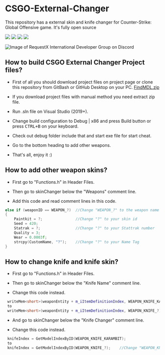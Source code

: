 # CSGO-External-Changer
This repository has a external skin and knife changer for Counter-Strike: Global Offensive game. It's fully open source

![](https://img.shields.io/badge/language-c++-e76089?style=plastic) ![](https://img.shields.io/badge/game-csgo-yellow?style=plastic) ![](https://img.shields.io/badge/license-GNU-green?style=plastic) ![](https://img.shields.io/badge/arch-x86-d9654f?style=plastic)

![Image of RequestX International Developer Group on Discord](https://github.com/Kruziikrel1/CSGO-External-Changer/blob/main/thumbnail.png)

## How to build CSGO External Changer Project files?
* First of all you should download project files on project page or clone this repository from GitBash or GitHub Desktop on your PC. [FindMDL.zip](https://github.com/Kruziikrel1/CSGO-External-Changer)

* If you download project files with manual method you need extract zip file.

* Run .sln file on Visual Studio (2019+).

* Change build configuration to Debug | x86 and press Build button or press <kbd>CTRL+B</kbd> on your keyboard.

* Check out debug folder include that and start exe file for start cheat.

* Go to the bottom heading to add other weapons.

* That's all, enjoy it :)

## How to add other weapon skins?
* First go to "Functions.h" in Header Files.

* Then go to skinChanger below the "Weapons" comment line.

* Add this code and read comment lines in this code.
```c++
else if (weaponID == WEAPON_?)  //Change "WEAPON_?" to the weapon name with which you will change the skin. Sample; "WEAPON_P90"
{
    Paintkit = ?;               //Change "?" to your skin id
    Seed = 420;
    Statrak = ?;                //Change "?" to your Stattrak number
    Quality = 3;
    Wear = 0.0003f;
    strcpy(CustomName, "?");    //Change "?" to your Name Tag
}
```

## How to change knife and knife skin?
* First go to "Functions.h" in Header Files.

* Then go to skinChanger below the "Knife Name" comment line.

* Change this code instead.
```c++
 writeMem<short>(weaponEntity + m_iItemDefinitionIndex, WEAPON_KNIFE_KARAMBIT);
 to
 writeMem<short>(weaponEntity + m_iItemDefinitionIndex, WEAPON_KNIFE_?);    //Change "WEAPON_KNIFE_?" to the knife name with which you will change the skin. Sample; "WEAPON_KNIFE_CANIS"
```

* And go to skinChanger below the "Knife Changer" comment line.

* Change this code instead.
```c++
 knifeIndex = GetModelIndexByID(WEAPON_KNIFE_KARAMBIT);
 to
 knifeIndex = GetModelIndexByID(WEAPON_KNIFE_?);    //Change "WEAPON_KNIFE_?" to Replace with the one you just now replaced
```
